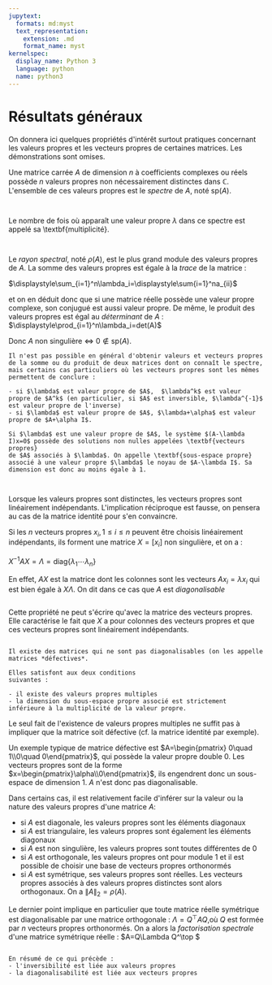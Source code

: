 ```yaml
---
jupytext:
  formats: md:myst
  text_representation:
    extension: .md
    format_name: myst
kernelspec:
  display_name: Python 3
  language: python
  name: python3
---
```


# Résultats généraux

On donnera ici quelques propriétés d'intérêt surtout pratiques concernant les valeurs propres et les vecteurs propres de certaines matrices. Les démonstrations sont omises.

Une matrice carrée $A$ de dimension $n$ à coefficients complexes ou réels possède $n$ valeurs 
propres non nécessairement distinctes dans $\mathbb{C}$. L'ensemble de ces valeurs propres est 
le *spectre* de $A$, noté $\mathrm{sp}(A)$.
```{index} Matrice;spectre
```
```{index} Spectre
```
 Le nombre de fois où apparaît une 
valeur propre $\lambda$ dans ce spectre est appelé sa 
\textbf{multiplicité}.
```{index} Valeur propre;multiplicité
```
```{index} Rayon spectral
```
Le *rayon spectral*, noté $\rho(A)$, est le plus grand module des valeurs propres de $A$. La somme des valeurs propres est égale à la *trace* de la matrice :

$\displaystyle\sum_{i=1}^n\lambda_i=\displaystyle\sum{i=1}^na_{ii}$

et on en déduit donc que si une matrice réelle possède une valeur propre complexe, son conjugué est aussi valeur propre. De même, le produit des valeurs propres est égal au *déterminant* de 
$A$ :
$\displaystyle\prod_{i=1}^n\lambda_i=det(A)$

Donc $A$ non singulière $\Leftrightarrow$ $0\notin \mathrm{sp}(A)$.

```{warning}
Il n'est pas possible en général d'obtenir valeurs et vecteurs propres de la somme ou du produit de deux matrices dont on connaît le spectre, mais certains cas particuliers où les vecteurs propres sont les mêmes permettent de conclure :

- si $\lambda$ est valeur propre de $A$,  $\lambda^k$ est valeur propre de $A^k$ (en particulier, si $A$ est inversible, $\lambda^{-1}$ est valeur propre de l'inverse)
- si $\lambda$ est valeur propre de $A$, $\lambda+\alpha$ est valeur propre de $A+\alpha I$.

Si $\lambda$ est une valeur propre de $A$, le système $(A-\lambda I)x=0$ possède des solutions non nulles appelées \textbf{vecteurs propres} 
de $A$ associés à $\lambda$. On appelle \textbf{sous-espace propre}
associé à une valeur propre $\lambda$ le noyau de $A-\lambda I$. Sa dimension est donc au moins égale à 1.
```
```{index} Vecteur propre
```
```{index} Sous-espace;propre
```

Lorsque les valeurs propres sont distinctes, les vecteurs propres sont linéairement indépendants. L'implication réciproque est fausse, on pensera au cas de la matrice identité pour s'en 
convaincre.

Si les $n$ vecteurs propres $x_i,1\leq i\leq n$ peuvent être choisis linéairement indépendants, ils forment une matrice $X=\left [ x_i\right ]$ non singulière, et on a :

$X^{-1}AX=\Lambda=\mathrm{diag}\{\lambda_1\cdots\lambda_n\}$

En effet, $AX$ est la matrice dont les colonnes sont les vecteurs $Ax_i=\lambda x_i$ qui est bien égale à $X\Lambda$. On dit dans ce cas que $A$ est *diagonalisable*
```{index} Matrice;diagonalisable
```
Cette propriété ne peut s'écrire qu'avec la matrice des vecteurs propres. 
Elle caractérise le fait que $X$ a pour colonnes des vecteurs propres et que ces vecteurs 
propres sont linéairement indépendants.


```{index} Matrice;défective
```
```{admonition} Observation
Il existe des matrices qui ne sont pas diagonalisables (on les appelle 
matrices *défectives*. 

Elles satisfont aux deux conditions 
suivantes :

- il existe des valeurs propres multiples
- la dimension du sous-espace propre associé est strictement inférieure à la multiplicité de la valeur propre.
```

Le seul fait de l'existence de valeurs propres multiples ne suffit pas à impliquer que la matrice soit défective (cf. la matrice identité par exemple).

Un exemple typique de matrice défective est $A=\begin{pmatrix} 0\quad 1\\0\quad 0\end{pmatrix}$, qui possède la valeur propre double 0. Les vecteurs propres sont de la forme $x=\begin{pmatrix}\alpha\\0\end{pmatrix}$, ils engendrent donc un sous-espace de dimension 1. $A$ n'est donc pas diagonalisable.

Dans certains cas, il est relativement facile d'inférer sur la valeur ou la nature des valeurs propres d'une matrice $A$:
- si $A$ est diagonale, les valeurs propres sont les éléments diagonaux
- si $A$ est triangulaire, les valeurs propres sont également les éléments diagonaux
- si $A$ est non singulière, les valeurs propres sont toutes différentes de 0
- si $A$ est orthogonale, les valeurs propres ont pour module 1 et il est possible de choisir une base de vecteurs propres orthonormés
- si $A$ est symétrique, ses valeurs propres sont réelles. Les vecteurs propres associés à des valeurs propres distinctes sont 
alors orthogonaux. On a $\|A\|_2=\rho(A)$.

Le dernier point implique en particulier que toute matrice réelle symétrique est diagonalisable par une matrice orthogonale : $\Lambda=Q^\top AQ$,où $Q$ est formée par $n$ vecteurs propres orthonormés. On a alors la *factorisation spectrale* 
d'une matrice symétrique réelle :
$A=Q\Lambda Q^\top $
```{index} Factorisation spectrale
```
```{important}
En résumé de ce qui précède :
- l'inversibilité est liée aux valeurs propres
- la diagonalisabilité est liée aux vecteurs propres
```
